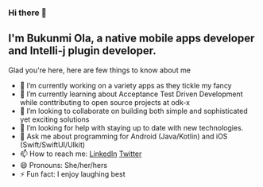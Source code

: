 ### Hi there 👋

<!--
**BukunmiOla/BukunmiOla** is a ✨ _special_ ✨ repository because its `README.md` (this file) appears on your GitHub profile.

Here are some ideas to get you started:

- 🔭 I’m currently working on ...
- 🌱 I’m currently learning ...
- 👯 I’m looking to collaborate on ...
- 🤔 I’m looking for help with ...
- 💬 Ask me about ...
- 📫 How to reach me: ...
- 😄 Pronouns: ...
- ⚡ Fun fact: ...
-->

## I'm Bukunmi Ola, a native mobile apps developer and Intelli-j plugin developer.
Glad you're here, here are few things to know about me
* 🔭 I’m currently working on a variety apps as they tickle my fancy
* 🌱 I’m currently learning about Acceptance Test Driven Development while conttributing to open source projects at odk-x
* 👯 I’m looking to collaborate on building both simple and sophisticated yet exciting solutions
* 🤔 I’m looking for help with staying up to date with new technologies.
* 💬 Ask me about programming for Android (Java/Kotlin) and iOS (Swift/SwiftUI/UIkit)
* 📫 How to reach me: [LinkedIn](https://www.linkedin.com/in/bukunmi-ola) [Twitter](www.twitter.com/Bukun_me) 
* 😄 Pronouns: She/her/hers
* ⚡ Fun fact: I enjoy laughing best

